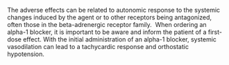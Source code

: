 The adverse effects can be related to autonomic response to the systemic changes induced by the agent or to other receptors being antagonized, often those in the beta-adrenergic receptor family.  When ordering an alpha-1 blocker, it is important to be aware and inform the patient of a first-dose effect. With the initial administration of an alpha-1 blocker, systemic vasodilation can lead to a tachycardic response and orthostatic hypotension.